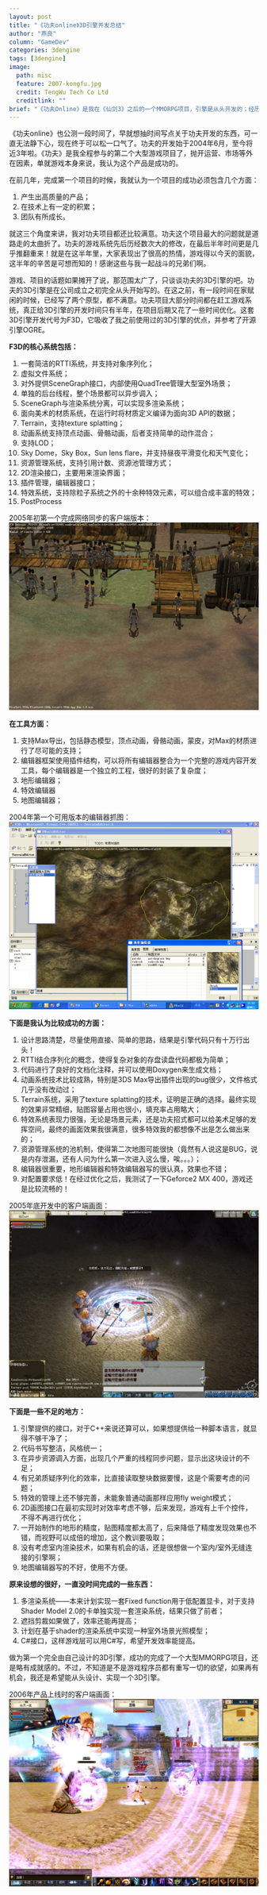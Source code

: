 ```yaml
---
layout: post
title: "《功夫online》3D引擎开发总结"
author: "燕良"
column: "GameDev"
categories: 3dengine
tags: [3dengine]
image:
  path: misc
  feature: 2007-kongfu.jpg
  credit: TengWu Tech Co Ltd
  creditlink: ""
brief: "《功夫Online》是我在《仙剑3》之后的一个MMORPG项目，引擎是从头开发的；经历了前期半年的快速搭建架构，基本可用，加上后面2年的不断完善，自认为从渲染效果到运行效率都远超同期基于OGRE的产品。后面的在2009年大热的《龙Online》的技术基础就是这个项目打下的。"
---
```


《功夫online》也公测一段时间了，早就想抽时间写点关于功夫开发的东西，可一直无法静下心，现在终于可以松一口气了。功夫的开发始于2004年6月，至今将近3年啦。《功夫》是我全程参与的第二个大型游戏项目了，抛开运营、市场等外在因素，单就游戏本身来说，我认为这个产品是成功的。  

在前几年，完成第一个项目的时候，我就认为一个项目的成功必须包含几个方面：  

1. 产生出高质量的产品；
2. 在技术上有一定的积累；
3. 团队有所成长。  

就这三个角度来讲，我对功夫项目都还比较满意。功夫这个项目最大的问题就是道路走的太曲折了。功夫的游戏系统先后历经数次大的修改，在最后半年时间更是几乎推翻重来！就是在这半年里，大家表现出了很高的热情，游戏得以今天的面貌，这半年的辛苦是可想而知的！感谢这些与我一起战斗的兄弟们啊。  

游戏、项目的话题如果摊开了说，那范围太广了，只谈谈功夫的3D引擎的吧。功夫的3D引擎是在公司成立之初完全从头开始写的。在这之前，有一段时间在家赋闲的时候，已经写了两个原型，都不满意。功夫项目大部分时间都在赶工游戏系统，真正给3D引擎的开发时间只有半年，在项目后期又花了一些时间优化。这套3D引擎开发代号为F3D，它吸收了我之前使用过的3D引擎的优点，并参考了开源引擎OGRE。  

**F3D的核心系统包括：**

1.    一套简洁的RTTI系统，并支持对象序列化；
2.    虚拟文件系统；
3.    对外提供SceneGraph接口，内部使用QuadTree管理大型室外场景；
4.    单独的后台线程，整个场景都可以异步调入；
5.    SceneGraph与渲染系统分离，可以实现多渲染系统；
6.    面向美术的材质系统，在运行时将材质定义编译为面向3D API的数据；
7.    Terrain，支持texture splatting；
8.    动画系统支持顶点动画、骨骼动画，后者支持简单的动作混合；
9.    支持LOD；
10.    Sky Dome，Sky Box，Sun lens flare，并支持昼夜平滑变化和天气变化；
11.    资源管理系统，支持引用计数、资源池管理方式；
12.    2D渲染接口，主要用来渲染界面；
13.    插件管理，编辑器接口；
14.    特效系统，支持除粒子系统之外的十余种特效元素，可以组合成丰富的特效；
15.    PostProcess

2005年初第一个完成网络同步的客户端版本：  
![Cline](/assets/img/misc/2005-kongfu-0113.jpg)  


**在工具方面：**

1.    支持Max导出，包括静态模型，顶点动画，骨骼动画，蒙皮，对Max的材质进行了尽可能的支持；
2.    编辑器框架使用插件结构，可以将所有编辑器整合为一个完整的游戏内容开发工具，每个编辑器是一个独立的工程，很好的封装了复杂度；
3.    地形编辑器；
4.    特效编辑器
5.    地图编辑器；

2004年第一个可用版本的编辑器抓图：  
![F3D Editor](/assets/img/misc/2004-kongfu-editor.jpg)  


**下面是我认为比较成功的方面：**

1.    设计思路清楚，尽量使用直接、简单的思路，结果是引擎代码只有十万行出头！
2.    RTTI结合序列化的概念，使得复杂对象的存盘读盘代码都极为简单；
3.    代码进行了良好的文档化注释，并可以使用Doxygen来生成文档；
4.    动画系统技术比较成熟，特别是3DS Max导出插件出现的bug很少，文件格式几乎没有改动过；
5.    Terrain系统，采用了texture splatting的技术，证明是正确的选择。最终实现的效果非常精细，贴图容量占用也很小，填充率占用略大；
6.    特效系统表现力很强，无论是场景元素，还是功夫招式都可以给美术足够的发挥空间，最终的画面效果我很满意，很多特效我的都想像不出是怎么做出来的；
7.    资源管理系统的池机制，使得第二次地图可能很快（竟然有人说这是BUG，说是内存泄漏，还有人问为什么第一次进入这么慢，唉。。。）；
8.    编辑器很重要，地形编辑器和特效编辑器写的很认真，效果也不错；
9.    对配置要求低！在经过优化之后，我测试了一下Geforce2 MX 400，游戏还是比较流畅的！

2005年底开发中的客户端画面：  
![Cline](/assets/img/misc/2005-kongfu-1223.jpg)  


**下面是一些不足的地方：**

1.    引擎提供的接口，对于C++来说还算可以，如果想提供给一种脚本语言，就显得不够干净了；
2.    代码书写整洁，风格统一；
3.    在异步资源调入方面，出现几个严重的线程同步问题，显示出这块设计的不足；
4.    有兄弟质疑序列化的效率，比直接读取整块数据要慢，这是个需要考虑的问题；
5.    特效的管理上还不够完善，未能象普通动画那样应用fly weight模式；
6.    2D画图接口在最初实现时对效率考虑不够，后来发现，游戏有上千个控件，不得不再进行优化；
7.    一开始制作的地形的精度，贴图精度都太高了，后来降低了精度发现效果也不错，而视野可以成倍的增加，这个教训要吸取；
8.    没有考虑室内渲染技术，如果有机会的话，还是很想做一个室内/室外无缝连接的引擎啊；
9.    地图编辑器写的不好，使用不方便。

**原来设想的很好，一直没时间完成的一些东西：**

1.    多渲染系统――本来计划实现一套Fixed function用于低配置显卡，对于支持Shader Model 2.0的卡单独实现一套渲染系统，结果只做了前者；
2.    遮挡剪裁如果做了，效率还能再提高；
3.    计划在基于shader的渲染系统中实现一种室外场景光照模型；
4.    C#接口，这样游戏层可以用C#写，希望开发效率能提高。

做为第一个完全由自己设计的3D引擎，成功的完成了一个大型MMORPG项目，还是略有成就感的。不过，不知道是不是游戏程序员都有重写一切的欲望，如果再有机会，我还是希望能从头设计、实现一个3D引擎。  

2006年产品上线时的客户端画面：  
![Cline](/assets/img/misc/2006-kongfu-1217.jpg)  

 